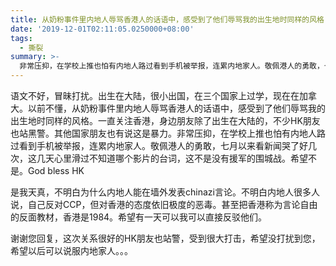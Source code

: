 ```yaml
---
title: 从奶粉事件里内地人辱骂香港人的话语中，感受到了他们辱骂我的出生地时同样的风格
date: '2019-12-01T02:11:05.0250000+08:00'
tags:
  - 撕裂
summary: >-
  非常压抑，在学校上推也怕有内地人路过看到手机被举报，连累内地家人。敬佩港人的勇敢，七月以来看新闻哭了好几次，这几天心里滑过不知道哪个影片的台词，这不是没有援军的围城战
---
```


语文不好，冒昧打扰。出生在大陆，很小出国，在三个国家上过学，现在在加拿大。以前不懂，从奶粉事件里内地人辱骂香港人的话语中，感受到了他们辱骂我的出生地时同样的风格。一直关注香港，身边朋友除了出生在大陆的，不少HK朋友也站黑警。其他国家朋友也有说这是暴力。非常压抑，在学校上推也怕有内地人路过看到手机被举报，连累内地家人。敬佩港人的勇敢，七月以来看新闻哭了好几次，这几天心里滑过不知道哪个影片的台词，这不是没有援军的围城战。希望不是。God bless HK

是我天真，不明白为什么内地人能在墙外发表chinazi言论。不明白内地人很多人说，自己反对CCP，但对香港的态度依旧极度的恶毒。甚至把香港称为言论自由的反面教材，香港是1984。希望有一天可以我可以直接反驳他们。

谢谢您回复，这次关系很好的HK朋友也站警，受到很大打击，希望没打扰到您，希望以后可以说服内地家人。。。
